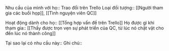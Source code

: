 Nhu cầu của mình với họ:: Trao đổi trên Trello
Loại đối tượng:: [[Người tham gia các buổi họp]], [[Tình nguyện viên QC]]

Hoạt động dành cho họ:: [[Tổng hợp vấn đề trên Trello]]
Họ được gì khi tham gia:: [[Thấy được trọn vẹn sự phát triển của QC, từ lúc nó chật vật cho đến lúc nó thành công]]

Tại sao lại có nhu cầu này:: 
Ghi chú:: 